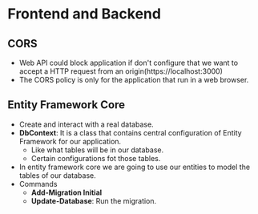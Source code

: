 # Frontend and Backend

## CORS
* Web API could block application if don't configure that we want to accept a HTTP request from an origin(https://localhost:3000)
* The CORS policy is only for the application that run in a web browser.

## Entity Framework Core
* Create and interact with a real database.
* **DbContext**: It is a class that contains central configuration of Entity Framework for our application. 
    * Like what tables will be in our database.
    * Certain configurations fot those tables.
* In entity framework core we are going to use our entities to model the tables of our database.
* Commands
    * **Add-Migration Initial**
    * **Update-Database**: Run the migration.